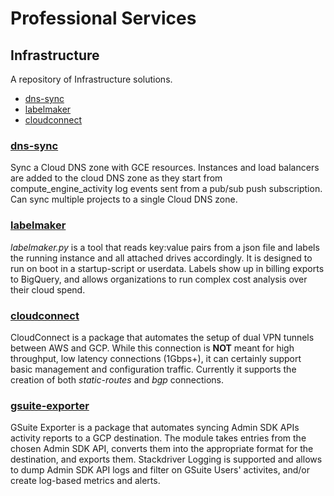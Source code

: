 # Professional Services
## Infrastructure
A repository of Infrastructure solutions.

 * [dns-sync](#dns-sync)
 * [labelmaker](#labelmaker)
 * [cloudconnect](#cloudconnect)

### [dns-sync](dns-sync/)
  Sync a Cloud DNS zone with GCE resources. Instances and load balancers are added to the cloud DNS zone as they start from compute_engine_activity log events sent from a pub/sub push subscription. Can sync multiple projects to a single Cloud DNS zone.

### [labelmaker](labelmaker/)
  _labelmaker.py_ is a tool that reads key:value pairs from a json file and labels the running instance and all attached drives accordingly. It is designed to run on boot in a startup-script or userdata. Labels show up in billing exports to BigQuery, and allows organizations to run complex cost analysis over their cloud spend.

### [cloudconnect](cloudconnect/)
  CloudConnect is a package that automates the setup of dual VPN tunnels between AWS and GCP. While this connection is **NOT** meant for high throughput, low latency connections (1Gbps+), it can certainly support basic management and configuration traffic. Currently it supports the creation of both _static-routes_ and _bgp_ connections.

### [gsuite-exporter](gsuite-exporter/)
  GSuite Exporter is a package that automates syncing Admin SDK APIs activity reports to a GCP destination. The module takes entries from the chosen Admin SDK API, converts them into the appropriate format for the destination, and exports them.
Stackdriver Logging is supported and allows to dump Admin SDK API logs and filter on GSuite Users' activites, and/or create log-based metrics and alerts. 
